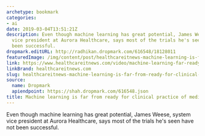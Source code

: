 ```yaml
---
archetype: bookmark
categories:
- ai
date: 2019-03-04T13:51:21Z
description: Even though machine learning has great potential, James Weese, system
  vice president at Aurora Healthcare, says most of the trials he's seen have not
  been successful.
dropmark.editURL: http://radhikan.dropmark.com/616548/18128011
featuredImage: /img/content/post/healthcareitnews-machine-learning-is-far-from-ready-for-clinical-practice-of-medicine.jpg
link: https://www.healthcareitnews.com/video/machine-learning-far-ready-clinical-practice-medicine
linkBrand: healthcareitnews.com
slug: healthcareitnews-machine-learning-is-far-from-ready-for-clinical-practice-of-medicine
source:
  name: Dropmark
  apiendpoint: https://shah.dropmark.com/616548.json
title: Machine learning is far from ready for clinical practice of medicine
---
```

Even though machine learning has great potential, James Weese, system vice president at Aurora Healthcare, says most of the trials he's seen have not been successful.